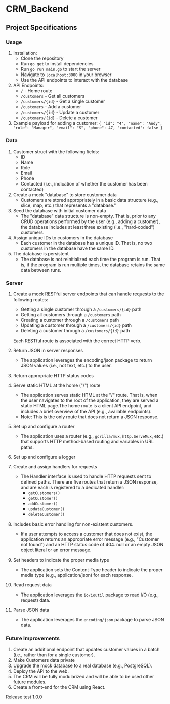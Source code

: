 # CRM_Backend
## Project Specifications

### Usage
1. Installation:
    - Clone the repository
    - Run `go get` to install dependencies
    - Run `go run main.go` to start the server
    - Navigate to `localhost:3000` in your browser
    - Use the API endpoints to interact with the database
2. API Endpoints:
    - `/` - Home route
    - `/customers` - Get all customers
    - `/customers/{id}` - Get a single customer
    - `/customers` - Add a customer
    - `/customers/{id}` - Update a customer
    - `/customers/{id}` - Delete a customer
3. Example payload for adding a customer:
   `{
   "id": "4",
   "name": "Andy",
   "role": "Manager",
   "email": "S",
   "phone": 47,
   "contacted": false
   }`

### Data
1. Customer struct with the following fields:
    - ID
    - Name
    - Role
    - Email
    - Phone
    - Contacted (i.e., indication of whether the customer has been contacted)
2. Create a mock "database" to store customer data
    - Customers are stored appropriately in a basic data structure (e.g., slice, map, etc.) that represents a "database."
3. Seed the database with initial customer data
   - The "database" data structure is non-empty. That is, prior to any CRUD operations performed by the user (e.g., adding a customer), the database includes at least three existing (i.e., "hard-coded") customers.
4. Assign unique IDs to customers in the database
   - Each customer in the database has a unique ID. That is, no two customers in the database have the same ID.
5. The database is persistent
    - The database is not reinitialized each time the program is run. That is, if the program is run multiple times, the database retains the same data between runs.

### Server
1. Create a mock RESTful server endpoints that can handle requests to the following routes:
   - Getting a single customer through a `/customers/{id}` path
   - Getting all customers through a `/customers` path
   - Creating a customer through a `/customers` path
   - Updating a customer through a `/customers/{id}` path
   - Deleting a customer through a `/customers/{id}` path
   
   Each RESTful route is associated with the correct HTTP verb.
2. Return JSON in server responses
   - The application leverages the encoding/json package to return JSON values (i.e., not text, etc.) to the user.
3. Return appropriate HTTP status codes
4. Serve static HTML at the home ("/") route
    - The application serves static HTML at the "/" route. That is, when the user navigates to the root of the application, they are served a static HTML page.The home route is a client API endpoint, and includes a brief overview of the API (e.g., available endpoints). 
    - Note: This is the only route that does not return a JSON response.
5. Set up and configure a router
    - The application uses a router (e.g., `gorilla/mux`, `http.ServeMux`, etc.) that supports HTTP method-based routing and variables in URL paths.
6. Set up and configure a logger
7. Create and assign handlers for requests
   - The Handler interface is used to handle HTTP requests sent to defined paths. There are five routes that return a JSON response, and are each is registered to a dedicated handler:
      - `getCustomers()`
      - `getCustomer()`
      - `addCustomer()`
      - `updateCustomer()`
      - `deleteCustomer()`
8. Includes basic error handling for non-existent customers.
   - If a user attempts to access a customer that does not exist, the application returns an appropriate error message (e.g., "Customer not found") and an HTTP status code of 404. null or an empty JSON object literal or an error message. 
9. Set headers to indicate the proper media type
    - The application sets the Content-Type header to indicate the proper media type (e.g., application/json) for each response.
10. Read request data
    - The application leverages the `io/ioutil` package to read I/O (e.g., request) data.
11. Parse JSON data
    - The application leverages the `encoding/json` package to parse JSON data.

### Future Improvements
1. Create an additional endpoint that updates customer values in a batch (i.e., rather than for a single customer).
2. Make Customers data private
3. Upgrade the mock database to a real database (e.g., PostgreSQL).
4. Deploy the API to the web.
5. The CRM will be fully modularized and will be able to be used other future modules.
6. Create a front-end for the CRM using React.

Release test 1.0.0




